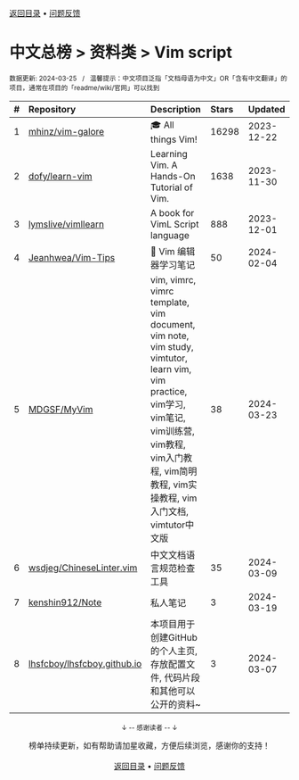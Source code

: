 <a href="https://github.com/GrowingGit/GitHub-Chinese-Top-Charts#github中文排行榜">返回目录</a> • <a href="/content/docs/feedback.md">问题反馈</a>

# 中文总榜 > 资料类 > Vim script
<sub>数据更新: 2024-03-25&nbsp;&nbsp;&nbsp;/&nbsp;&nbsp;&nbsp;温馨提示：中文项目泛指「文档母语为中文」OR「含有中文翻译」的项目，通常在项目的「readme/wiki/官网」可以找到</sub>

|#|Repository|Description|Stars|Updated|
|:-|:-|:-|:-|:-|
|1|[mhinz/vim-galore](https://github.com/mhinz/vim-galore)|:mortar_board: All things Vim!|16298|2023-12-22|
|2|[dofy/learn-vim](https://github.com/dofy/learn-vim)|Learning Vim. A Hands-On Tutorial of Vim.|1638|2023-11-30|
|3|[lymslive/vimllearn](https://github.com/lymslive/vimllearn)|A book for VimL Script language|888|2023-12-01|
|4|[Jeanhwea/Vim-Tips](https://github.com/Jeanhwea/Vim-Tips)|📒 Vim 编辑器学习笔记|50|2024-02-04|
|5|[MDGSF/MyVim](https://github.com/MDGSF/MyVim)|vim, vimrc, vimrc template, vim document, vim note, vim study, vimtutor, learn vim, vim practice, vim学习, vim笔记, vim训练营, vim教程, vim入门教程, vim简明教程, vim实操教程, vim入门文档, vimtutor中文版|38|2024-03-23|
|6|[wsdjeg/ChineseLinter.vim](https://github.com/wsdjeg/ChineseLinter.vim)|中文文档语言规范检查工具|35|2024-03-09|
|7|[kenshin912/Note](https://github.com/kenshin912/Note)|私人笔记|3|2024-03-19|
|8|[lhsfcboy/lhsfcboy.github.io](https://github.com/lhsfcboy/lhsfcboy.github.io)|本项目用于创建GitHub的个人主页, 存放配置文件, 代码片段和其他可以公开的资料~|3|2024-03-07|

<div align="center">
    <p><sub>↓ -- 感谢读者 -- ↓</sub></p>
    榜单持续更新，如有帮助请加星收藏，方便后续浏览，感谢你的支持！
</div>

<br/>

<div align="center"><a href="https://github.com/GrowingGit/GitHub-Chinese-Top-Charts#github中文排行榜">返回目录</a> • <a href="/content/docs/feedback.md">问题反馈</a></div>
